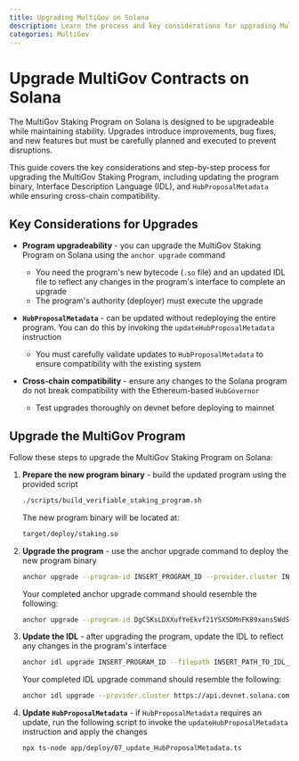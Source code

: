 ```yaml
---
title: Upgrading MultiGov on Solana
description: Learn the process and key considerations for upgrading MultiGov on Solana, ensuring system integrity and careful planning across cross-chain components.
categories: MultiGov
---
```


# Upgrade MultiGov Contracts on Solana

The MultiGov Staking Program on Solana is designed to be upgradeable while maintaining stability. Upgrades introduce improvements, bug fixes, and new features but must be carefully planned and executed to prevent disruptions. 

This guide covers the key considerations and step-by-step process for upgrading the MultiGov Staking Program, including updating the program binary, Interface Description Language (IDL), and `HubProposalMetadata` while ensuring cross-chain compatibility.

## Key Considerations for Upgrades

- **Program upgradeability** - you can upgrade the MultiGov Staking Program on Solana using the `anchor upgrade` command 
    - You need the program's new bytecode (`.so` file) and an updated IDL file to reflect any changes in the program's interface to complete an upgrade
    - The program's authority (deployer) must execute the upgrade

- **`HubProposalMetadata`** - can be updated without redeploying the entire program. You can do this by invoking the `updateHubProposalMetadata` instruction
    - You must carefully validate updates to `HubProposalMetadata` to ensure compatibility with the existing system

- **Cross-chain compatibility** - ensure any changes to the Solana program do not break compatibility with the Ethereum-based `HubGovernor` 
    - Test upgrades thoroughly on devnet before deploying to mainnet

## Upgrade the MultiGov Program

Follow these steps to upgrade the MultiGov Staking Program on Solana:

1. **Prepare the new program binary** - build the updated program using the provided script

    ```bash
    ./scripts/build_verifiable_staking_program.sh
    ```

    The new program binary will be located at:

    ```bash
    target/deploy/staking.so
    ```

2. **Upgrade the program** - use the anchor upgrade command to deploy the new program binary

    ```bash
    anchor upgrade --program-id INSERT_PROGRAM_ID --provider.cluster INSERT_CLUSTER_URL INSERT_PATH_TO_PROGRAM_BINARY
    ```

    Your completed anchor upgrade command should resemble the following:
    ```bash
    anchor upgrade --program-id DgCSKsLDXXufYeEkvf21YSX5DMnFK89xans5WdSsUbeY --provider.cluster https://api.devnet.solana.com ./target/deploy/staking.so
    ```

3. **Update the IDL** - after upgrading the program, update the IDL to reflect any changes in the program's interface

    ```bash
    anchor idl upgrade INSERT_PROGRAM_ID --filepath INSERT_PATH_TO_IDL_FILE
    ```

    Your completed IDL upgrade command should resemble the following:
    ```bash
    anchor idl upgrade --provider.cluster https://api.devnet.solana.com --filepath ./target/idl/staking.json DgCSKsLDXXufYeEkvf21YSX5DMnFK89xans5WdSsUbeY
    ```

4. **Update `HubProposalMetadata`** - if `HubProposalMetadata` requires an update, run the following script to invoke the `updateHubProposalMetadata` instruction and apply the changes

    ```bash
    npx ts-node app/deploy/07_update_HubProposalMetadata.ts
    ```

